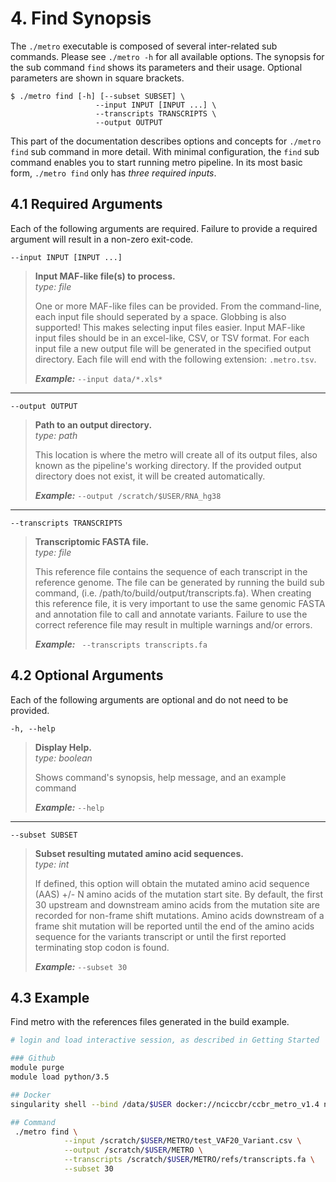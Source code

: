 # 4. Find Synopsis
The `./metro` executable is composed of several inter-related sub commands. Please see `./metro -h` for all available options. The synopsis for the sub command `find` shows its parameters and their usage. Optional parameters are shown in square brackets.

```
$ ./metro find [-h] [--subset SUBSET] \
                   --input INPUT [INPUT ...] \
                   --transcripts TRANSCRIPTS \
                   --output OUTPUT 
```

This part of the documentation describes options and concepts for `./metro find` sub command in more detail. With minimal configuration, the `find` sub command enables you to start running metro pipeline. In its most basic form, `./metro find` only has _three required inputs_.

## 4.1 Required Arguments
Each of the following arguments are required. Failure to provide a required argument will result in a non-zero exit-code.

`--input INPUT [INPUT ...]`  
> **Input MAF-like file(s) to process.**  
> *type: file*  
> 
> One or more MAF-like files can be provided. From the command-line, each input file should seperated by a space. Globbing is also supported! This makes selecting input files easier. Input MAF-like input files should be in an excel-like, CSV, or TSV format. For each input file a new output file will be generated in the specified output directory. Each file will end with the following extension: `.metro.tsv`.
> 
> ***Example:*** 
> `--input data/*.xls*`
---  
  `--output OUTPUT`
> **Path to an output directory.**   
> *type: path*
>   
> This location is where the metro will create all of its output files, also known as the pipeline's working directory. If the provided output directory does not exist, it will be created automatically.
> 
> ***Example:*** 
> `--output /scratch/$USER/RNA_hg38`
---  
  `--transcripts TRANSCRIPTS`
> **Transcriptomic FASTA file.**   
> *type: file*
>   
> This reference file contains the sequence of each transcript in the reference genome. The file can be generated by running the build sub command, (i.e. /path/to/build/output/transcripts.fa). When creating this reference file, it is very important to use the same genomic FASTA and annotation file to call and annotate variants. Failure to use the correct reference file may result in multiple warnings and/or errors. 
> 
> ***Example:*** 
> ` --transcripts transcripts.fa`

## 4.2 Optional Arguments
Each of the following arguments are optional and do not need to be provided. 

`-h, --help`            
> **Display Help.**  
> *type: boolean*
> 
> Shows command's synopsis, help message, and an example command
> 
> ***Example:*** 
> `--help`
---  
  `--subset SUBSET`            
> **Subset resulting mutated amino acid sequences.**  
> *type: int*
> 
> If defined, this option will obtain the mutated amino acid sequence (AAS) +/- N amino acids of the mutation start site. By default, the first 30 upstream and downstream amino acids from the mutation site are recorded for non-frame shift mutations. Amino acids downstream of a frame shit mutation will be reported until the end of the amino acids sequence for the variants transcript or until the first reported terminating stop codon is found.
>
> ***Example:*** 
> `--subset 30`

## 4.3 Example
Find metro with the references files generated in the build example.

```bash 
# login and load interactive session, as described in Getting Started

### Github
module purge
module load python/3.5

## Docker
singularity shell --bind /data/$USER docker://nciccbr/ccbr_metro_v1.4 nciccbr/ccbr_metro_v1.4

## Command 
 ./metro find \
            --input /scratch/$USER/METRO/test_VAF20_Variant.csv \
            --output /scratch/$USER/METRO \
            --transcripts /scratch/$USER/METRO/refs/transcripts.fa \
            --subset 30
```